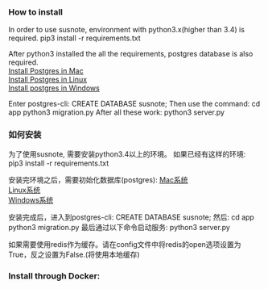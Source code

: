 ### How to install
In order to use susnote, environment with python3.x(higher than 3.4) is required.
    pip3 install -r requirements.txt

After python3 installed the all the requirements, postgres database is also required.<br>
[Install Postgres in Mac](https://www.postgresql.org/download/macosx/) <br>
[Install Postgres in Linux](https://www.postgresql.org/download/linux/ubuntu/) <br>
[Install postgres in Windows](https://www.postgresql.org/download/macosx/) <br>

Enter postgres-cli:
    CREATE DATABASE susnote;
Then use the command:
    cd app
    python3 migration.py
After all these work:
    python3 server.py

### 如何安装
为了使用susnote, 需要安装python3.4以上的环境。
如果已经有这样的环境:
    pip3 install -r requirements.txt

安装完环境之后，需要初始化数据库(postgres):
[Mac系统](https://www.postgresql.org/download/macosx/) <br>
[Linux系统](https://www.postgresql.org/download/linux/ubuntu/) <br>
[Windows系统](https://www.postgresql.org/download/macosx/) <br>

安装完成后，进入到postgres-cli:
    CREATE DATABASE susnote;
然后:
    cd app
    python3 migration.py
最后通过以下命令启动服务:
    python3 server.py

如果需要使用redis作为缓存。请在config文件中将redis的open选项设置为True，反之设置为False.(将使用本地缓存)

### Install through Docker:
